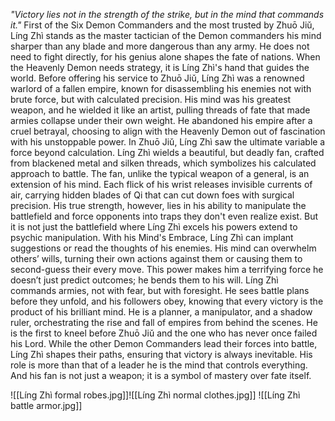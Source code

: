_"Victory lies not in the strength of the strike, but in the mind that commands it."_
First of the Six Demon Commanders and the most trusted by Zhuō Jiǔ, Líng Zhì stands as the master tactician of the Demon commanders his mind sharper than any blade and more dangerous than any army. He does not need to fight directly, for his genius alone shapes the fate of nations. When the Heavenly Demon needs strategy, it is Líng Zhì's hand that guides the world. Before offering his service to Zhuō Jiǔ, Líng Zhì was a renowned warlord of a fallen empire, known for disassembling his enemies not with brute force, but with calculated precision. His mind was his greatest weapon, and he wielded it like an artist, pulling threads of fate that made armies collapse under their own weight. He abandoned his empire after a cruel betrayal, choosing to align with the Heavenly Demon out of fascination with his unstoppable power. In Zhuō Jiǔ, Líng Zhì saw the ultimate variable a force beyond calculation. Líng Zhì wields a beautiful, but deadly fan, crafted from blackened metal and silken threads, which symbolizes his calculated approach to battle. The fan, unlike the typical weapon of a general, is an extension of his mind. Each flick of his wrist releases invisible currents of air, carrying hidden blades of Qi that can cut down foes with surgical precision. His true strength, however, lies in his ability to manipulate the battlefield and force opponents into traps they don't even realize exist. But it is not just the battlefield where Líng Zhì excels his powers extend to psychic manipulation. With his Mind's Embrace, Líng Zhì can implant suggestions or read the thoughts of his enemies. His mind can overwhelm others’ wills, turning their own actions against them or causing them to second-guess their every move. This power makes him a terrifying force he doesn’t just predict outcomes; he bends them to his will.
Líng Zhì commands armies, not with fear, but with foresight. He sees battle plans before they unfold, and his followers obey, knowing that every victory is the product of his brilliant mind. He is a planner, a manipulator, and a shadow ruler, orchestrating the rise and fall of empires from behind the scenes. He is the first to kneel before Zhuō Jiǔ and the one who has never once failed his Lord. While the other Demon Commanders lead their forces into battle, Líng Zhì shapes their paths, ensuring that victory is always inevitable. His role is more than that of a leader he is the mind that controls everything. And his fan is not just a weapon; it is a symbol of mastery over fate itself.

![[Líng Zhì formal robes.jpg]]![[Líng Zhì normal clothes.jpg]]
![[Líng Zhì battle armor.jpg]]